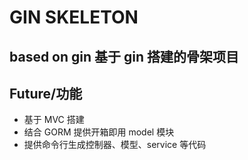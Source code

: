 # GIN SKELETON

## based on gin 基于 gin 搭建的骨架项目

## Future/功能

- 基于 MVC 搭建
- 结合 GORM 提供开箱即用 model 模块
- 提供命令行生成控制器、模型、service 等代码
